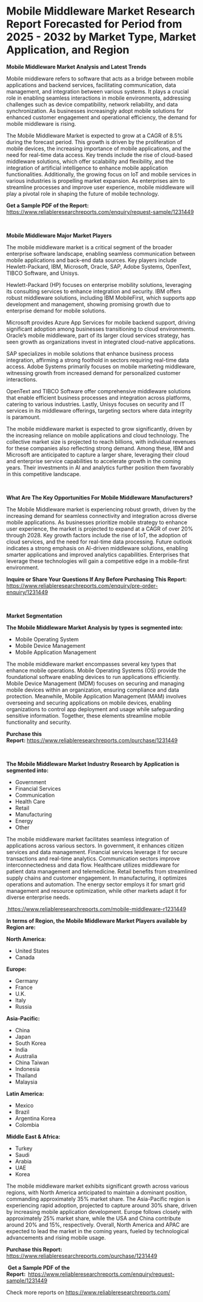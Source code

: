 <p><h1>Mobile Middleware Market Research Report Forecasted for Period from 2025 -  2032 by Market Type, Market Application, and Region</h1></p><p><strong>Mobile Middleware Market Analysis and Latest Trends</strong></p>
<p><p>Mobile middleware refers to software that acts as a bridge between mobile applications and backend services, facilitating communication, data management, and integration between various systems. It plays a crucial role in enabling seamless interactions in mobile environments, addressing challenges such as device compatibility, network reliability, and data synchronization. As businesses increasingly adopt mobile solutions for enhanced customer engagement and operational efficiency, the demand for mobile middleware is rising.</p><p>The Mobile Middleware Market is expected to grow at a CAGR of 8.5% during the forecast period. This growth is driven by the proliferation of mobile devices, the increasing importance of mobile applications, and the need for real-time data access. Key trends include the rise of cloud-based middleware solutions, which offer scalability and flexibility, and the integration of artificial intelligence to enhance mobile application functionalities. Additionally, the growing focus on IoT and mobile services in various industries is propelling market expansion. As enterprises aim to streamline processes and improve user experience, mobile middleware will play a pivotal role in shaping the future of mobile technology.</p></p>
<p><strong>Get a Sample PDF of the Report:&nbsp;</strong> <a href="https://www.reliableresearchreports.com/enquiry/request-sample/1231449?utm_campaign=2295&utm_medium=2&utm_source=Github&utm_content=ia&utm_term=11032025&utm_id=mobile-middleware">https://www.reliableresearchreports.com/enquiry/request-sample/1231449</a></p>
<p>&nbsp;</p>
<p><strong>Mobile Middleware Major Market Players</strong></p>
<p><p>The mobile middleware market is a critical segment of the broader enterprise software landscape, enabling seamless communication between mobile applications and back-end data sources. Key players include Hewlett-Packard, IBM, Microsoft, Oracle, SAP, Adobe Systems, OpenText, TIBCO Software, and Unisys.</p><p>Hewlett-Packard (HP) focuses on enterprise mobility solutions, leveraging its consulting services to enhance integration and security. IBM offers robust middleware solutions, including IBM MobileFirst, which supports app development and management, showing promising growth due to enterprise demand for mobile solutions. </p><p>Microsoft provides Azure App Services for mobile backend support, driving significant adoption among businesses transitioning to cloud environments. Oracle’s mobile middleware, part of its larger cloud services strategy, has seen growth as organizations invest in integrated cloud-native applications.</p><p>SAP specializes in mobile solutions that enhance business process integration, affirming a strong foothold in sectors requiring real-time data access. Adobe Systems primarily focuses on mobile marketing middleware, witnessing growth from increased demand for personalized customer interactions.</p><p>OpenText and TIBCO Software offer comprehensive middleware solutions that enable efficient business processes and integration across platforms, catering to various industries. Lastly, Unisys focuses on security and IT services in its middleware offerings, targeting sectors where data integrity is paramount.</p><p>The mobile middleware market is expected to grow significantly, driven by the increasing reliance on mobile applications and cloud technology. The collective market size is projected to reach billions, with individual revenues for these companies also reflecting strong demand. Among these, IBM and Microsoft are anticipated to capture a larger share, leveraging their cloud and enterprise service capabilities to accelerate growth in the coming years. Their investments in AI and analytics further position them favorably in this competitive landscape.</p></p>
<p>&nbsp;</p>
<p><strong>What Are The Key Opportunities For Mobile Middleware Manufacturers?</strong></p>
<p><p>The Mobile Middleware market is experiencing robust growth, driven by the increasing demand for seamless connectivity and integration across diverse mobile applications. As businesses prioritize mobile strategy to enhance user experience, the market is projected to expand at a CAGR of over 20% through 2028. Key growth factors include the rise of IoT, the adoption of cloud services, and the need for real-time data processing. Future outlook indicates a strong emphasis on AI-driven middleware solutions, enabling smarter applications and improved analytics capabilities. Enterprises that leverage these technologies will gain a competitive edge in a mobile-first environment.</p></p>
<p><strong>Inquire or Share Your Questions If Any Before Purchasing This Report:</strong> <a href="https://www.reliableresearchreports.com/enquiry/pre-order-enquiry/1231449?utm_campaign=2295&utm_medium=2&utm_source=Github&utm_content=ia&utm_term=11032025&utm_id=mobile-middleware">https://www.reliableresearchreports.com/enquiry/pre-order-enquiry/1231449</a></p>
<p>&nbsp;</p>
<p><strong>Market Segmentation</strong></p>
<p><strong>The Mobile Middleware Market Analysis by types is segmented into:</strong></p>
<p><ul><li>Mobile Operating System</li><li>Mobile Device Management</li><li>Mobile Application Management</li></ul></p>
<p><p>The mobile middleware market encompasses several key types that enhance mobile operations. Mobile Operating Systems (OS) provide the foundational software enabling devices to run applications efficiently. Mobile Device Management (MDM) focuses on securing and managing mobile devices within an organization, ensuring compliance and data protection. Meanwhile, Mobile Application Management (MAM) involves overseeing and securing applications on mobile devices, enabling organizations to control app deployment and usage while safeguarding sensitive information. Together, these elements streamline mobile functionality and security.</p></p>
<p><strong>Purchase this Report:&nbsp;</strong><a href="https://www.reliableresearchreports.com/purchase/1231449?utm_campaign=2295&utm_medium=2&utm_source=Github&utm_content=ia&utm_term=11032025&utm_id=mobile-middleware">https://www.reliableresearchreports.com/purchase/1231449</a></p>
<p>&nbsp;</p>
<p><strong>The Mobile Middleware Market Industry Research by Application is segmented into:</strong></p>
<p><ul><li>Government</li><li>Financial Services</li><li>Communication</li><li>Health Care</li><li>Retail</li><li>Manufacturing</li><li>Energy</li><li>Other</li></ul></p>
<p><p>The mobile middleware market facilitates seamless integration of applications across various sectors. In government, it enhances citizen services and data management. Financial services leverage it for secure transactions and real-time analytics. Communication sectors improve interconnectedness and data flow. Healthcare utilizes middleware for patient data management and telemedicine. Retail benefits from streamlined supply chains and customer engagement. In manufacturing, it optimizes operations and automation. The energy sector employs it for smart grid management and resource optimization, while other markets adapt it for diverse enterprise needs.</p></p>
<p><a href="https://www.reliableresearchreports.com/mobile-middleware-r1231449?utm_campaign=2295&utm_medium=2&utm_source=Github&utm_content=ia&utm_term=11032025&utm_id=mobile-middleware">&nbsp;https://www.reliableresearchreports.com/mobile-middleware-r1231449</a></p>
<p><strong>In terms of Region, the Mobile Middleware Market Players available by Region are:</strong></p>
<p>
    <p> <strong> North America: </strong>
        <ul>
            <li>United States</li>
            <li>Canada</li>
        </ul>
        </p> 
    <p> <strong> Europe: </strong>
        <ul>
            <li>Germany</li>
            <li>France</li>
            <li>U.K.</li>
            <li>Italy</li>
            <li>Russia</li>
        </ul>
        </p> 
    <p> <strong> Asia-Pacific: </strong>
        <ul>
            <li>China</li>
            <li>Japan</li>
            <li>South Korea</li>
            <li>India</li>
            <li>Australia</li>
            <li>China Taiwan</li>
            <li>Indonesia</li>
            <li>Thailand</li>
            <li>Malaysia</li>
        </ul>
        </p> 
    <p> <strong> Latin America: </strong>
        <ul>
            <li>Mexico</li>
            <li>Brazil</li>
            <li>Argentina Korea</li>
            <li>Colombia</li>
        </ul>
        </p> 
    <p> <strong> Middle East & Africa: </strong>
        <ul>
            <li>Turkey</li>
            <li>Saudi</li>
            <li>Arabia</li>
            <li>UAE</li>
            <li>Korea</li>
        </ul>
    </p>
    </p>
<p><p>The mobile middleware market exhibits significant growth across various regions, with North America anticipated to maintain a dominant position, commanding approximately 35% market share. The Asia-Pacific region is experiencing rapid adoption, projected to capture around 30% share, driven by increasing mobile application development. Europe follows closely with approximately 25% market share, while the USA and China contribute around 20% and 15%, respectively. Overall, North America and APAC are expected to lead the market in the coming years, fueled by technological advancements and rising mobile usage.</p></p>
<p><strong>Purchase this Report: </strong><a href="https://www.reliableresearchreports.com/purchase/1231449?utm_campaign=2295&utm_medium=2&utm_source=Github&utm_content=ia&utm_term=11032025&utm_id=mobile-middleware">https://www.reliableresearchreports.com/purchase/1231449</a></p>
<p>&nbsp;<strong>Get a Sample PDF of the Report:&nbsp;&nbsp;</strong><a href="https://www.reliableresearchreports.com/enquiry/request-sample/1231449?utm_campaign=2295&utm_medium=2&utm_source=Github&utm_content=ia&utm_term=11032025&utm_id=mobile-middleware">https://www.reliableresearchreports.com/enquiry/request-sample/1231449</a></p>
<p><strong></strong></p>
<p>Check more reports on <a href="https://www.reliableresearchreports.com/?utm_campaign=2295&utm_medium=2&utm_source=Github&utm_content=ia&utm_term=11032025&utm_id=mobile-middleware">https://www.reliableresearchreports.com/</a></p>